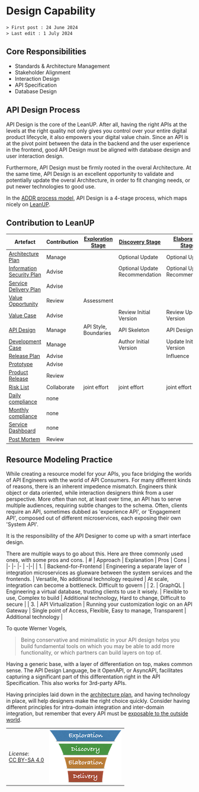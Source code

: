 # Design Capability

```text
> First post : 24 June 2024
> Last edit : 1 July 2024
```

## Core Responsibilities

- Standards & Architecture Management
- Stakeholder Alignment
- Interaction Design
- API Specification
- Database Design

## API Design Process

API Design is the core of the LeanUP. After all, having the right APIs at the levels at the right quality not only gives you control over your entire digital product lifecycle, it also empowers your digital value chain. Since an API is at the pivot point between the data in the backend and the user experience in the frontend, good API Design must be aligned with database design and user interaction design.

Furthermore, API Design must be firmly rooted in the overal Architecture. At the same time, API Design is an excellent opportunity to validate and potentially update the overal Architecture, in order to fit changing needs, or put newer technologies to good use.

In the [ADDR process model](/References/addr.md), API Design is a 4-stage process, which maps nicely on [LeanUP][nav].  

## Contribution to LeanUP

| Artefact | Contribution | [Exploration Stage](/Stages/exploration.md) |[Discovery Stage](/Stages/discovery.md) | [Elaboration Stage](/Stages/elaboration.md) | [Delivery Stage](/Stages/delivery.md) |
| ----- | ------------ | - | - | - | - |
| [Architecture Plan](/Artefacts/arch-plan.md) | Manage |  | Optional Update | Optional Update | Optional Update |
| [Information Security Plan](/Artefacts/sec-plan.md) | Advise |  | Optional Update Recommendation | Optional Update Recommendation | Optional Update Recommendation |
| [Service Delivery Plan](/Artefacts/serdel-plan.md) | Advise |  |  |  |  |
| [Value Opportunity](/Artefacts/val-oppo.md) | Review | Assessment |  |  |  |
| [Value Case](/Artefacts/val-case.md) | Advise |  | Review Initial Version | Review Updated Version |  |
| [API Design](/Artefacts/api-design.md) | Manage | API Style, Boundaries | API Skeleton | API Design | Refined API Design |
| [Development Case](/Artefacts/dev-case.md) | Manage |  | Author Initial Version | Update Initial Version | Maintain |
| [Release Plan](/Artefacts/rel-plan.md) | Advise |  |  | Influence | Influence |
| [Prototype](/Artefacts/pro-review.md) | Advise |  |  |  | Assessment |
| [Product Release](/Artefacts/rel-review.md) | Review |  |  |  | Assessment |
| [Risk List](/Artefacts/risklist.md) | Collaborate | joint effort | joint effort | joint effort | joint effort |
| [Daily compliance](/Artefacts/dailyCompliance.md) | none |  |  |  |  |
| [Monthly compliance](/Artefacts/monthlyCompliance.md) | none |  |  |  |  |
| [Service Dashboard](/Artefacts/service-dashboard.md) | none |  |  |  |  |
| [Post Mortem][pm] | Review |  |  |  | Assessment |

## Resource Modeling Practice

While creating a resource model for your APIs, you face bridging the worlds of API Engineers with the world of API Consumers. For many different kinds of reasons, there is an inherent impedence mismatch. Engineers think object or data oriented, while interaction designers think from a user perspective. More often than not, at least over time, an API has to serve multiple audiences, requiring subtle changes to the schema. Often, clients require an API, sometimes dubbed as 'experience API', or 'Engagement API', composed out of different microservices, each exposing their own 'System API'.

It is the responsibility of the API Designer to come up with a smart interface design.

There are multiple ways to go about this. Here are three commonly used ones, with some pros and cons.
| # | Approach | Explanation | Pros | Cons |
|- |- |- | -|-|
| 1. | Backend-for-Frontend | Engineering a separate layer of integration microservices as glueware between the system services and the frontends. | Versatile, No additional technology required | At scale, integration can become a bottleneck. Difficult to govern |
| 2. | GraphQL | Engineering a virtual database, trusting clients to use it wisely. | Flexible to use, Complex to build | Additional technology, Hard to change, Difficult to secure |
| 3. | API Virtualization | Running your customization logic on an API Gateway | Single point of Access, Flexible, Easy to manage, Transparent | Additional technology |

To quote Werner Vogels,
> Being conservative and minimalistic in your API design helps you build fundamental tools on which you may be able to add more functionality, or which partners can build layers on top of.

Having a generic base, with a layer of differentiation on top, makes common sense. The API Design Language, be it OpenAPI, or AsyncAPI, facilitates capturing a significant part of this differentation right in the API Specification. This also works for 3rd-party APIs.

Having principles laid down in the [architecture plan](/Artefacts/arch-plan.md), and having technology in place, will help designers make the right choice quickly. Consider having different principles for intra-domain integration and inter-domain integration, but remember that every API must be [exposable to the outside world](/References/api-mandate.md).

| | |
| - | - |
| *License*:</BR>[CC BY-SA 4.0](https://creativecommons.org/licenses/by-sa/4.0/deed.en) | [![LeanUP Logo](/images/leanupLogo-s.png)][nav] |

[nav]: /Capabilities/overview.md
[pm]: /Artefacts/post-mortem.md
